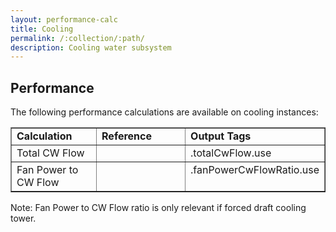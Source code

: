 ```yaml
---
layout: performance-calc
title: Cooling
permalink: /:collection/:path/
description: Cooling water subsystem
---
```



<div class="section" id="performance">
<h2>Performance<a class="headerlink" href="#performance" title="Permalink to this headline"></a></h2>
<p>The following performance calculations are available on cooling instances:</p>
<table border="1" class="docutils">
<colgroup>
<col width="31%">
<col width="34%">
<col width="35%">
</colgroup>
<tbody valign="top">
<tr class="row-odd"><td><strong>Calculation</strong></td>
<td><strong>Reference</strong></td>
<td><strong>Output Tags</strong></td>
</tr>
<tr class="row-even"><td>Total CW Flow</td>
<td>&nbsp;</td>
<td>.totalCwFlow.use</td>
</tr>
<tr class="row-odd"><td>Fan Power to CW Flow</td>
<td>&nbsp;</td>
<td>.fanPowerCwFlowRatio.use</td>
</tr>
</tbody>
</table>
<p>Note:  Fan Power to CW Flow ratio is only relevant if forced draft cooling tower.</p>
</div>
